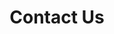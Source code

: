 ---
title: "Contact Us"
draft: false
# page title background image
bg_image: "images/backgrounds/Umwelt-Bild.jpg"
# meta description
description : "this is meta description"
---